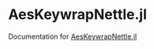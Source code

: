 # AesKeywrapNettle.jl

Documentation for [AesKeywrapNettle.jl](https://github.com/pst-lz/AesKeywrapNettle.jl)